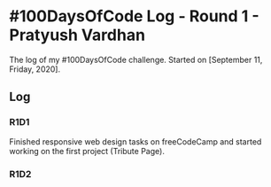 # #100DaysOfCode Log - Round 1 - Pratyush Vardhan

The log of my #100DaysOfCode challenge. Started on [September 11, Friday, 2020].

## Log

### R1D1 
Finished responsive web design tasks on freeCodeCamp and started working on the first project (Tribute Page).

### R1D2
